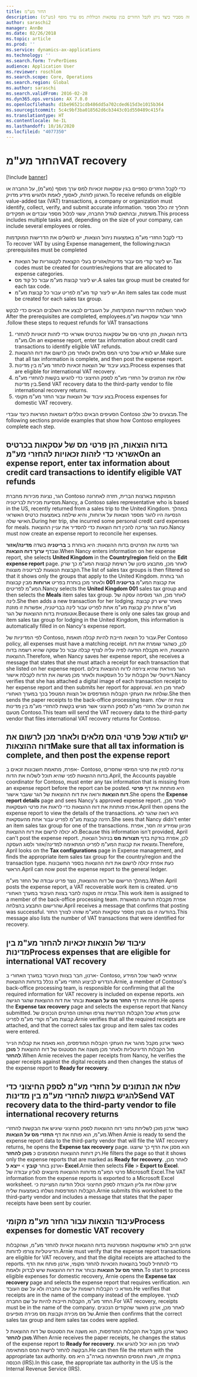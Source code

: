 ```yaml
---
title: החזר מע"מ
description: נושא זה מסביר כיצד ניתן לקבל החזרים בגין עסקאות הכוללות מס ערך מוסף (מע"מ).
author: saraschi2
manager: AnnBe
ms.date: 02/26/2018
ms.topic: article
ms.prod: ''
ms.service: dynamics-ax-applications
ms.technology: ''
ms.search.form: TrvPerDiems
audience: Application User
ms.reviewer: roschlom
ms.search.scope: Core, Operations
ms.search.region: Global
ms.author: saraschi
ms.search.validFrom: 2016-02-28
ms.dyn365.ops.version: AX 7.0.0
ms.openlocfilehash: d1be96521cdb486dd5a702cded615d3e1015b364
ms.sourcegitcommit: 5c4c9bf3ba018562d6cb3443c01d550489c415fa
ms.translationtype: HT
ms.contentlocale: he-IL
ms.lasthandoff: 10/16/2020
ms.locfileid: "4077350"
---
```

# <a name="vat-recovery"></a><span data-ttu-id="f73c3-103">החזר מע"מ</span><span class="sxs-lookup"><span data-stu-id="f73c3-103">VAT recovery</span></span> 

[!include [banner](../includes/banner.md)]

<span data-ttu-id="f73c3-104">כדי לקבל החזרים כספיים בגין עסקאות זכאיות למס ערך מוסף (מע"מ), על החברה או הארגון לזהות, לאסוף, לאמת ולהגיש מידע מדויק.</span><span class="sxs-lookup"><span data-stu-id="f73c3-104">To receive refunds on eligible value-added tax (VAT) transactions, a company or organization must identify, collect, verify, and submit accurate information.</span></span> <span data-ttu-id="f73c3-105">תהליך זה כולל מספר משימות, ובהתאם לגודל החברה, עשוי לכלול מספר עובדים או תפקידים.</span><span class="sxs-lookup"><span data-stu-id="f73c3-105">This process includes multiple tasks and, depending on the size of your company, can include several employees or roles.</span></span>

<span data-ttu-id="f73c3-106">כדי לקבל החזרי מע"מ באמצעות ניהול הוצאות, יש להשלים את ה‏‫דרישות המוקדמות הבאות:</span><span class="sxs-lookup"><span data-stu-id="f73c3-106">To recover VAT by using Expense management, the following prerequisites must be completed:</span></span>

- <span data-ttu-id="f73c3-107">יש ליצור קודי מס עבור מדינות/אזורים בעלי הקצאות לקטגוריות של הוצאות.</span><span class="sxs-lookup"><span data-stu-id="f73c3-107">Tax codes must be created for countries/regions that are allocated to expense categories.</span></span>
- <span data-ttu-id="f73c3-108">יש ליצור קבוצת מע"מ עבור כל קוד מס.</span><span class="sxs-lookup"><span data-stu-id="f73c3-108">A sales tax group must be created for each tax code.</span></span>
- <span data-ttu-id="f73c3-109">יש ליצור קוד מע"מ לפריט עבור כל קבוצת מע"מ.</span><span class="sxs-lookup"><span data-stu-id="f73c3-109">An item sales tax code must be created for each sales tax group.</span></span>

<span data-ttu-id="f73c3-110">לאחר השלמת ‏‫הדרישות המוקדמות, על העובדים לבצע את השלבים הבאים כדי לבקש החזר עבור עסקאות מע"מ.</span><span class="sxs-lookup"><span data-stu-id="f73c3-110">After the prerequisites are completed, employees follow these steps to request refunds for VAT transactions.</span></span>

1. <span data-ttu-id="f73c3-111">בדוח הוצאות, הזן פרטי מס של עסקאות בכרטיס אשראי כדי לזהות זכאויות להחזרי מע"מ.</span><span class="sxs-lookup"><span data-stu-id="f73c3-111">On an expense report, enter tax information about credit card transactions to identify eligible VAT refunds.</span></span>
2. <span data-ttu-id="f73c3-112">יש לוודא שכל פרטי המס מלאים ולאחר מכן לרשום את דוח ההוצאות.</span><span class="sxs-lookup"><span data-stu-id="f73c3-112">Make sure that all tax information is complete, and then post the expense report.</span></span>
3. <span data-ttu-id="f73c3-113">בצע עיבוד של הוצאות זכאיות להחזר מע"מ בין מדינות.</span><span class="sxs-lookup"><span data-stu-id="f73c3-113">Process expenses that are eligible for international VAT recovery.</span></span>
4. <span data-ttu-id="f73c3-114">שלח את הנתונים על החזרי מע"מ לספק החיצוני כדי להגיש בקשות להחזרי מע"מ בין מדינות.</span><span class="sxs-lookup"><span data-stu-id="f73c3-114">Send VAT recovery data to the third-party vendor to file international recovery returns.</span></span>
5. <span data-ttu-id="f73c3-115">בצע עיבוד של הוצאות עבור החזר מע"מ מקומי.</span><span class="sxs-lookup"><span data-stu-id="f73c3-115">Process expenses for domestic VAT recovery.</span></span>

<span data-ttu-id="f73c3-116">הסעיפים הבאים כוללים דוגמאות המראות כיצד עובדי Contoso מבצעים כל שלב.</span><span class="sxs-lookup"><span data-stu-id="f73c3-116">The following sections provide examples that show how Contoso employees complete each step.</span></span>

## <a name="on-an-expense-report-enter-tax-information-about-credit-card-transactions-to-identify-eligible-vat-refunds"></a><span data-ttu-id="f73c3-117">בדוח הוצאות, הזן פרטי מס של עסקאות בכרטיס אשראי כדי לזהות זכאויות להחזרי מע"מ</span><span class="sxs-lookup"><span data-stu-id="f73c3-117">On an expense report, enter tax information about credit card transactions to identify eligible VAT refunds</span></span>

<span data-ttu-id="f73c3-118">הגר, נציגת מכירות מחברת Contoso הממוקמת בארצות הברית, חזרה לאחרונה מנסיעת מכירות לבריטניה.</span><span class="sxs-lookup"><span data-stu-id="f73c3-118">Nancy, a Contoso sales representative who is based in the US, recently returned from a sales trip to the United Kingdom.</span></span> <span data-ttu-id="f73c3-119">במהלך הנסיעה היו להגר מספר הוצאות על ארוחות, והיא שילמה באמצעות כרטיס האשראי האישי שלה.</span><span class="sxs-lookup"><span data-stu-id="f73c3-119">During her trip, she incurred some personal credit card expenses for meals.</span></span> <span data-ttu-id="f73c3-120">כעת הגר צריכה להכין דוח הוצאות כדי להסדיר את עניין ההוצאות.</span><span class="sxs-lookup"><span data-stu-id="f73c3-120">Nancy must now create an expense report to reconcile her expenses.</span></span>

<span data-ttu-id="f73c3-121">הגר מזינה את הפרטים בדוח ההוצאות: היא בוחרת ב **בריטניה** בשדה **מדינה/אזור** שבדף **ערוך דוח הוצאות**.</span><span class="sxs-lookup"><span data-stu-id="f73c3-121">When Nancy enters information on her expense report, she selects **United Kingdom** in the **Country/region** field on the **Edit expense report** page.</span></span> <span data-ttu-id="f73c3-122">לאחר מכן, מתבצע סינון של רשימת קבוצות המע"מ כך שרק הקבוצות הנוגעות לבריטניה מוצגות.</span><span class="sxs-lookup"><span data-stu-id="f73c3-122">The list of sales tax groups is then filtered so that it shows only the groups that apply to the United Kingdom.</span></span> <span data-ttu-id="f73c3-123">הגר בוחרת את קבוצת המע"מ **בריטניה 001** ולאחר מכן בוחרת בפריט **ארוחות** מבין קבוצות המע"מ לפריטים.</span><span class="sxs-lookup"><span data-stu-id="f73c3-123">Nancy selects the **United Kingdom 001** sales tax group and then selects the **Meals** item sales tax group.</span></span> <span data-ttu-id="f73c3-124">לאחר מכן, הגר מוסיפה עסקה של לינה.</span><span class="sxs-lookup"><span data-stu-id="f73c3-124">She then adds a new transaction for her lodging.</span></span> <span data-ttu-id="f73c3-125">מאחר שיש רק קבוצת מע"מ אחת ורק קבוצת מע"מ אחת לפריט עבור לינה בבריטניה, אפשרות זו מוזנת אוטומטית בדוח ההוצאות של הגר.</span><span class="sxs-lookup"><span data-stu-id="f73c3-125">Because there is only one sales tax group and item sales tax group for lodging in the United Kingdom, this information is automatically filled in on Nancy's expense report.</span></span>

<span data-ttu-id="f73c3-126">לפי המדיניות של Contoso, עבור כל הוצאה חייבת להיות קבלה תואמת.</span><span class="sxs-lookup"><span data-stu-id="f73c3-126">Per Contoso policy, all expenses must have a matching receipt.</span></span> <span data-ttu-id="f73c3-127">לכן, כשהגר שומרת את דוח ההוצאות, היא מקבלת הודעה לפיה עליה לצרף קבלה עבור כל עסקה שהיא רשמה בדוח ההוצאות.</span><span class="sxs-lookup"><span data-stu-id="f73c3-127">Therefore, when Nancy saves her expense report, she receives a message that states that she must attach a receipt for each transaction that she listed on her expense report.</span></span> <span data-ttu-id="f73c3-128">הגר מוודאת שהיא צירפה לדוח ההוצאות צילום דיגיטלי של הקבלות על כל העסקאות ולאחר מכן מגישה את הדוח לקבלת אישור.</span><span class="sxs-lookup"><span data-stu-id="f73c3-128">Nancy verifies that she has attached a digital image of each transaction receipt to her expense report and then submits her report for approval.</span></span> <span data-ttu-id="f73c3-129">לאחר מכן היא שולחת את העתקי הקבלות המודפסים אל הצוות המטפל בכך במערך האחורי.</span><span class="sxs-lookup"><span data-stu-id="f73c3-129">She then sends the paper receipts to the back-office processing team.</span></span> <span data-ttu-id="f73c3-130">צוות זה ישלח את הנתונים על החזרי מע"מ לספק החיצוני אשר מגיש בקשות להחזרי מע"מ בין מדינות מטעם Contoso.</span><span class="sxs-lookup"><span data-stu-id="f73c3-130">This team will send the VAT recovery data to the third-party vendor that files international VAT recovery returns for Contoso.</span></span>

## <a name="make-sure-that-all-tax-information-is-complete-and-then-post-the-expense-report"></a><span data-ttu-id="f73c3-131">יש לוודא שכל פרטי המס מלאים ולאחר מכן לרשום את דוח ההוצאות</span><span class="sxs-lookup"><span data-stu-id="f73c3-131">Make sure that all tax information is complete, and then post the expense report</span></span>

<span data-ttu-id="f73c3-132">אפרת, מתאמת חשבונות זכאים ב- Contoso, צריכה להזין את פרטי המיסוי שחסרים בדוח ההוצאות לפני שהיא תוכל לשלוח את הדוח.</span><span class="sxs-lookup"><span data-stu-id="f73c3-132">April, the Accounts payable coordinator for Contoso, must enter any tax information that is missing from an expense report before the report can be posted.</span></span> <span data-ttu-id="f73c3-133">היא פותחת את דף **פרטי דוח הוצאות** ורואה את דוח ההוצאות של הגר שעבר אישור.</span><span class="sxs-lookup"><span data-stu-id="f73c3-133">She opens the **Expense report details** page and sees Nancy's approved expense report.</span></span> <span data-ttu-id="f73c3-134">לאחר מכן, אפרת פותחת את דוח ההוצאות כדי לראות את פרטי העסקאות.</span><span class="sxs-lookup"><span data-stu-id="f73c3-134">April then opens the expense report to view the details of the transactions.</span></span> <span data-ttu-id="f73c3-135">היא רואה שהגר לא הזינה קבוצת מע"מ לפריט עבור אחת מהעסקאות.</span><span class="sxs-lookup"><span data-stu-id="f73c3-135">She sees that Nancy didn't enter an item sales tax group for one of the transactions.</span></span> <span data-ttu-id="f73c3-136">מכיוון שמידע זה חסר, אפרת לא יכולה לרשום את דוח ההוצאות.</span><span class="sxs-lookup"><span data-stu-id="f73c3-136">Because this information isn't provided, April can't post the expense report.</span></span> <span data-ttu-id="f73c3-137">לכן, אפרת בודקת בדף **תצורות מס** בניהול הוצאות, ומוצאת את קבוצת המע"מ לפריט המתאימה למדינה/אזור ולסוג העסקה.</span><span class="sxs-lookup"><span data-stu-id="f73c3-137">Therefore, April looks on the **Tax configurations** page in Expense management, and finds the appropriate item sales tax group for the country/region and the transaction type.</span></span> <span data-ttu-id="f73c3-138">כעת אפרת יכולה לרשום את דוח ההוצאות בספר החשבונות הראשי.</span><span class="sxs-lookup"><span data-stu-id="f73c3-138">April can now post the expense report to the general ledger.</span></span>

<span data-ttu-id="f73c3-139">במהלך הרישום של דוח ההוצאות, נוצר פריט עבודה של החזר מע"מ.</span><span class="sxs-lookup"><span data-stu-id="f73c3-139">When April posts the expense report, a VAT recoverable work item is created.</span></span> <span data-ttu-id="f73c3-140">פריט עבודה זה מוקצה לחבר בצוות העיבוד במערך האחורי.</span><span class="sxs-lookup"><span data-stu-id="f73c3-140">This work item is assigned to a member of the back-office processing team.</span></span> <span data-ttu-id="f73c3-141">אפרת מקבלת הודעה המאשרת שהרישום התבצע בהצלחה.</span><span class="sxs-lookup"><span data-stu-id="f73c3-141">April receives a message that confirms that posting was successful.</span></span> <span data-ttu-id="f73c3-142">בהודעה זו גם מצוין מספר עסקאות המע"מ שזוהו לצורך החזר.</span><span class="sxs-lookup"><span data-stu-id="f73c3-142">This message also lists the number of VAT transactions that were identified for recovery.</span></span>

## <a name="process-expenses-that-are-eligible-for-international-vat-recovery"></a><span data-ttu-id="f73c3-143">עיבוד של הוצאות זכאיות להחזר מע"מ בין מדינות</span><span class="sxs-lookup"><span data-stu-id="f73c3-143">Process expenses that are eligible for international VAT recovery</span></span>

<span data-ttu-id="f73c3-144">ארנון, חבר בצוות העיבוד במערך האחורי ב- Contoso, אחראי לאשר שכל המידע הנדרש לביצוע החזרי מע"מ נכלל בדוחות ההוצאות.</span><span class="sxs-lookup"><span data-stu-id="f73c3-144">Arnie, a member of Contoso's back-office processing team, is responsible for confirming that all the required information for VAT recovery is included on expense reports.</span></span> <span data-ttu-id="f73c3-145">הוא פותח את דף **החזר מס על הוצאות** ובוחר את דוח ההוצאות שהגר הגישה.</span><span class="sxs-lookup"><span data-stu-id="f73c3-145">He opens the **Expense tax recovery** page and selects the expense report that Nancy submitted.</span></span> <span data-ttu-id="f73c3-146">ארנון מוודא שכל הקבלות הנדרשות צורפו ושהוזנו הפרטים הנכונים של קבוצת מע"מ וקודי מע"מ לפריט.</span><span class="sxs-lookup"><span data-stu-id="f73c3-146">Arnie verifies that all the required receipts are attached, and that the correct sales tax group and item sales tax codes were entered.</span></span>

<span data-ttu-id="f73c3-147">כאשר ארנון מקבל מהגר את העתקי הקבלות המודפסים, הוא מאמת את קבלות הנייר מול הקבלות הדיגיטליות ולאחר מכן משנה את הסטטוס של דוח ההוצאות ל **מוכן להחזר**.</span><span class="sxs-lookup"><span data-stu-id="f73c3-147">When Arnie receives the paper receipts from Nancy, he verifies the paper receipts against the digital receipts and then changes the status of the expense report to **Ready for recovery**.</span></span>

## <a name="send-vat-recovery-data-to-the-third-party-vendor-to-file-international-recovery-returns"></a><span data-ttu-id="f73c3-148">שלח את הנתונים על החזרי מע"מ לספק החיצוני כדי להגיש בקשות להחזרי מע"מ בין מדינות</span><span class="sxs-lookup"><span data-stu-id="f73c3-148">Send VAT recovery data to the third-party vendor to file international recovery returns</span></span>

<span data-ttu-id="f73c3-149">כאשר ארנון מוכן לשליחת נתוני דוח ההוצאות לספק החיצוני שיגיש את הבקשות להחזרי מע"מ, הוא פותח את דף **החזרי מס על הוצאות**.</span><span class="sxs-lookup"><span data-stu-id="f73c3-149">When Arnie is ready to send the expense report data to the third-party vendor that will file the VAT recovery returns, he opens the **Expense tax recovery** page.</span></span> <span data-ttu-id="f73c3-150">הוא מסנן את הדף כך שיוצגו רק דוחות ההוצאות המסומנים כ **מוכן להחזר**.</span><span class="sxs-lookup"><span data-stu-id="f73c3-150">He filters the page so that it shows only the expense reports that are marked as **Ready for recovery**.</span></span> <span data-ttu-id="f73c3-151">לאחר מכן, ארנון בוחר **קובץ** &gt; **ייצא ל- Excel**.</span><span class="sxs-lookup"><span data-stu-id="f73c3-151">Arnie then selects **File** &gt; **Export to Excel**.</span></span> <span data-ttu-id="f73c3-152">פרטי המע"מ מדוחות ההוצאות מיוצאים לגליון עבודה של Microsoft Excel.</span><span class="sxs-lookup"><span data-stu-id="f73c3-152">The VAT information from the expense reports is exported to a Microsoft Excel worksheet.</span></span> <span data-ttu-id="f73c3-153">ארנון שולח את גליון העבודה לספק החיצוני וכולל הודעה המציינת כי הקבלות המודפסות נשלחו באמצעות שליח.</span><span class="sxs-lookup"><span data-stu-id="f73c3-153">Arnie submits this worksheet to the third-party vendor and includes a message that states that the paper receipts have been sent by courier.</span></span>

## <a name="process-expenses-for-domestic-vat-recovery"></a><span data-ttu-id="f73c3-154">עיבוד הוצאות עבור החזר מע"מ מקומי</span><span class="sxs-lookup"><span data-stu-id="f73c3-154">Process expenses for domestic VAT recovery</span></span>

<span data-ttu-id="f73c3-155">ארנון חייב לוודא שהעסקאות המפורטות בדוח ההוצאות זכאיות להחזר מע"מ, ושהקבלות הדיגיטליות צורפו לדוחות.</span><span class="sxs-lookup"><span data-stu-id="f73c3-155">Arnie must verify that the expense report transactions are eligible for VAT recovery, and that the digital receipts are attached to the reports.</span></span> <span data-ttu-id="f73c3-156">כדי להתחיל לטפל בהוצאות הזכאיות להחזר מקומי, ארנון פותח את הדף **החזר מס על הוצאות** ובוחר את דוח ההוצאות שיש לבדוק ולאמת.</span><span class="sxs-lookup"><span data-stu-id="f73c3-156">To start to process eligible expenses for domestic recovery, Arnie opens the **Expense tax recovery** page and selects the expense report that requires verification.</span></span> <span data-ttu-id="f73c3-157">הוא מוודא כי הקבלות רשומות על שם החברה ולא על שם העובד.</span><span class="sxs-lookup"><span data-stu-id="f73c3-157">He verifies that receipts are in the name of the company instead of the employee.</span></span> <span data-ttu-id="f73c3-158">לצורך החזר מע"מ, הקבלות חייבות להיות על שם החברה.</span><span class="sxs-lookup"><span data-stu-id="f73c3-158">For VAT recovery, receipts must be in the name of the company.</span></span> <span data-ttu-id="f73c3-159">לאחר מכן, ארנון מאשר שהקודים הנכונים של מס מכירה וקבוצת מס מכירה מופיעים.</span><span class="sxs-lookup"><span data-stu-id="f73c3-159">Arnie then confirms that the correct sales tax group and item sales tax codes were applied.</span></span>

<span data-ttu-id="f73c3-160">כאשר ארנון מקבל את הקבלות המודפסות, הוא משנה את הסטטוס של דוח ההוצאות ל **מוכן להחזר**.</span><span class="sxs-lookup"><span data-stu-id="f73c3-160">When Arnie receives the paper receipts, he changes the status of the expense report to **Ready for recovery**.</span></span> <span data-ttu-id="f73c3-161">לאחר מכן הוא יכול להגיש את הבקשה להחזר לרשות המס המתאימה.</span><span class="sxs-lookup"><span data-stu-id="f73c3-161">He can then file the return with the appropriate tax authority.</span></span> <span data-ttu-id="f73c3-162">במקרה זה, רשות המסים המתאימה בארה"ב היא מס הכנסה (IRS).</span><span class="sxs-lookup"><span data-stu-id="f73c3-162">In this case, the appropriate tax authority in the US is the Internal Revenue Service (IRS).</span></span>
